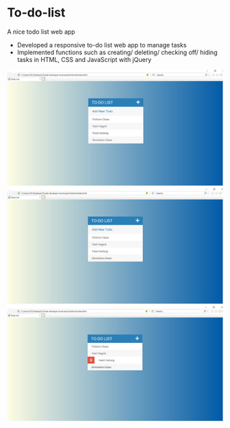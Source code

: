 # To-do-list
A nice todo list web app
- Developed a responsive to-do list web app to manage tasks
- Implemented functions such as creating/ deleting/ checking off/ hiding tasks in HTML, CSS and JavaScript with jQuery

![Alt text](https://github.com/cedarforest7/To-do-list/blob/master/demo/todolist1.jpg?raw=true "Title")
![Alt text](https://github.com/cedarforest7/To-do-list/blob/master/demo/todolist2.jpg?raw=true "Title")
![Alt text](https://github.com/cedarforest7/To-do-list/blob/master/demo/todolist3.jpg?raw=true "Title")
